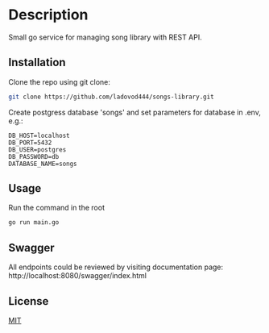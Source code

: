 # Description

Small go service for managing song library with REST API.

## Installation

Clone the repo using git clone:

```bash
git clone https://github.com/ladovod444/songs-library.git
```

Create postgress database 'songs' and set parameters for database in .env,
e.g.:
```
DB_HOST=localhost
DB_PORT=5432
DB_USER=postgres
DB_PASSWORD=db
DATABASE_NAME=songs
```
## Usage
Run the command in the root
```bash
go run main.go
```

## Swagger

All endpoints could be reviewed by visiting documentation page: http://localhost:8080/swagger/index.html

## License

[MIT](https://choosealicense.com/licenses/mit/)